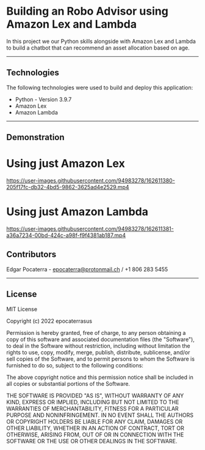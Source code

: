 # Building an Robo Advisor using Amazon Lex and Lambda

In this project we our Python skills alongside with Amazon Lex and Lambda to build a chatbot that can recommend an asset allocation based on age.

---

## Technologies

The following technologies were used to build and deploy this application:

* Python - Version 3.9.7
* Amazon Lex
* Amazon Lambda

---

## Demonstration

# Using just Amazon Lex

https://user-images.githubusercontent.com/94983278/162611380-205f17fc-db32-4bd5-9862-3625ad4e2529.mp4

# Using just Amazon Lambda

https://user-images.githubusercontent.com/94983278/162611381-a36a7234-00bd-424c-a98f-f9f4381ab187.mp4

## Contributors

Edgar Pocaterra - epocaterra@protonmail.ch / +1 806 283 5455

---

## License

MIT License

Copyright (c) 2022 epocaterrasus

Permission is hereby granted, free of charge, to any person obtaining a copy
of this software and associated documentation files (the "Software"), to deal
in the Software without restriction, including without limitation the rights
to use, copy, modify, merge, publish, distribute, sublicense, and/or sell
copies of the Software, and to permit persons to whom the Software is
furnished to do so, subject to the following conditions:

The above copyright notice and this permission notice shall be included in all
copies or substantial portions of the Software.

THE SOFTWARE IS PROVIDED "AS IS", WITHOUT WARRANTY OF ANY KIND, EXPRESS OR
IMPLIED, INCLUDING BUT NOT LIMITED TO THE WARRANTIES OF MERCHANTABILITY,
FITNESS FOR A PARTICULAR PURPOSE AND NONINFRINGEMENT. IN NO EVENT SHALL THE
AUTHORS OR COPYRIGHT HOLDERS BE LIABLE FOR ANY CLAIM, DAMAGES OR OTHER
LIABILITY, WHETHER IN AN ACTION OF CONTRACT, TORT OR OTHERWISE, ARISING FROM,
OUT OF OR IN CONNECTION WITH THE SOFTWARE OR THE USE OR OTHER DEALINGS IN THE
SOFTWARE.